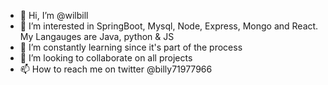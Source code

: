 - 👋 Hi, I’m @wilbill
- 👀 I’m interested in SpringBoot, Mysql, Node, Express, Mongo and React. My Langauges are Java, python & JS
- 🌱 I’m constantly learning since it's part of the process
- 💞️ I’m looking to collaborate on all projects
- 📫 How to reach me on twitter @billy71977966

<!---
wilbill/wilbill is a ✨ special ✨ repository because its `README.md` (this file) appears on your GitHub profile.
You can click the Preview link to take a look at your changes.
--->
